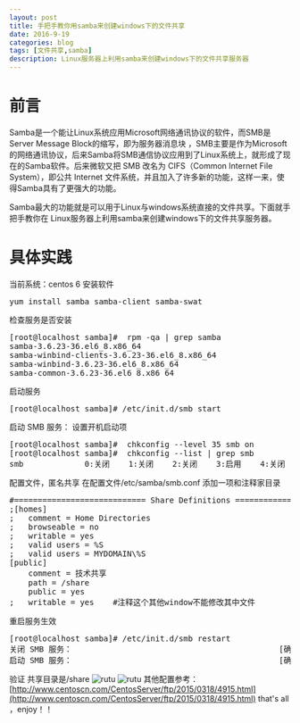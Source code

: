 ```yaml
---
layout: post
title: 手把手教你用samba来创建windows下的文件共享
date: 2016-9-19
categories: blog
tags: [文件共享,samba]
description: Linux服务器上利用samba来创建windows下的文件共享服务器
---
```


# 前言 #
Samba是一个能让Linux系统应用Microsoft网络通讯协议的软件，而SMB是Server Message Block的缩写，即为服务器消息块 ，SMB主要是作为Microsoft的网络通讯协议，后来Samba将SMB通信协议应用到了Linux系统上，就形成了现在的Samba软件。后来微软又把 SMB 改名为 CIFS（Common Internet File System），即公共 Internet 文件系统，并且加入了许多新的功能，这样一来，使得Samba具有了更强大的功能。

Samba最大的功能就是可以用于Linux与windows系统直接的文件共享。下面就手把手教你在 Linux服务器上利用samba来创建windows下的文件共享服务器。

# 具体实践 #
当前系统：centos 6
安装软件
<pre>
yum install samba samba-client samba-swat
</pre>
检查服务是否安装
<pre>
[root@localhost samba]#  rpm -qa | grep samba
samba-3.6.23-36.el6_8.x86_64
samba-winbind-clients-3.6.23-36.el6_8.x86_64
samba-winbind-3.6.23-36.el6_8.x86_64
samba-common-3.6.23-36.el6_8.x86_64
</pre>
启动服务
<pre>
[root@localhost samba]# /etc/init.d/smb start
</pre>
启动 SMB 服务：
设置开机启动项
<pre>
[root@localhost samba]#  chkconfig --level 35 smb on
[root@localhost samba]#  chkconfig --list | grep smb
smb            	0:关闭	1:关闭	2:关闭	3:启用	4:关闭	5:启用	6:关闭
</pre>

配置文件，匿名共享
在配置文件/etc/samba/smb.conf
添加一项和注释家目录
<pre>
#============================ Share Definitions ==============================
;[homes]
;	comment = Home Directories
;	browseable = no
;	writable = yes
;	valid users = %S
;	valid users = MYDOMAIN\%S
[public]
	comment = 技术共享
	path = /share
	public = yes
;	writable = yes    #注释这个其他window不能修改其中文件
</pre>
重启服务生效
<pre>
[root@localhost samba]# /etc/init.d/smb restart
关闭 SMB 服务：                                            [确定]
启动 SMB 服务：                                            [确定]
</pre>
验证
共享目录是/share
![rutu](http://7xwp9m.com1.z0.glb.clouddn.com/samba-1.jpg_jixuege)
![rutu](http://7xwp9m.com1.z0.glb.clouddn.com/samba-2.png_jixuege)
其他配置参考：[http://www.centoscn.com/CentosServer/ftp/2015/0318/4915.html](http://www.centoscn.com/CentosServer/ftp/2015/0318/4915.html)
that's all ，enjoy！！


